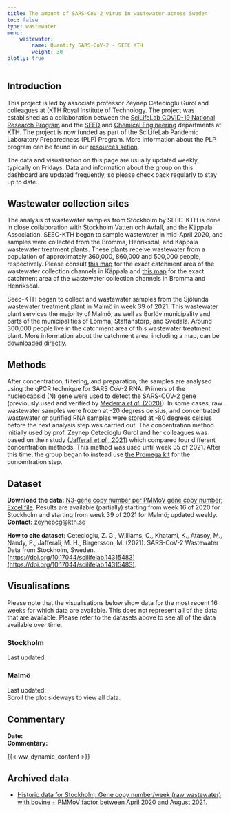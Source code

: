 ```yaml
---
title: The amount of SARS-CoV-2 virus in wastewater across Sweden
toc: false
type: wastewater
menu:
    wastewater:
        name: Quantify SARS-CoV-2 - SEEC KTH
        weight: 30
plotly: true
---
```


## Introduction

This project is led by associate professor Zeynep Cetecioglu Gurol and colleagues at (KTH Royal Institute of Technology. The project was established as a collaboration between the [SciLifeLab COVID-19 National Research Program](https://www.scilifelab.se/covid-19) and the [SEED](https://www.kth.se/en/seed) and [Chemical Engineering](https://www.kth.se/ket/chemical-engineering-1.784196) departments at KTH. The project is now funded as part of the SciLifeLab Pandemic Laboratory Preparedness (PLP) Program. More information about the PLP program can be found in our [resources setion](/resources/).

The data and visualisation on this page are usually updated weekly, typically on Fridays. Data and information about the group on this dashboard are updated frequently, so please check back regularly to stay up to date.

## Wastewater collection sites

The analysis of wastewater samples from Stockholm by SEEC-KTH is done in close collaboration with Stockholm Vatten och Avfall, and the Käppala Association. SEEC-KTH began to sample wastewater in mid-April 2020, and samples were collected from the Bromma, Henriksdal, and Käppala wastewater treatment plants. These plants receive wastewater from a population of approximately 360,000, 860,000 and 500,000 people, respectively. Please consult [this map](/wastewater/map_Kappala.pdf) for the exact catchment area of the wastewater collection channels in Käppala and [this map](/wastewater/map_Bromma_Henriksdal.pdf) for the exact catchment area of the wastewater collection channels in Bromma and Henriksdal.

Seec-KTH began to collect and wastewater samples from the Sjölunda wastewater treatment plant in Malmö in week 39 of 2021. This wastewater plant services the majority of Malmö, as well as Burlöv municipality and parts of the municipalities of Lomma, Staffanstorp, and Svedala. Around 300,000 people live in the catchment area of this wastewater treatment plant. More information about the catchment area, including a map, can be [downloaded directly](/wastewater/sjolunda.pdf).

## Methods

After concentration, filtering, and preparation, the samples are analysed using the qPCR technique for SARS CoV-2 RNA. Primers of the nucleocapsid (N) gene were used to detect the SARS-COV-2 gene (previously used and verified by [Medema *et al.* (2020)](https://doi.org/10.1021/acs.estlett.0c00357)). In some cases, raw wastewater samples were frozen at -20 degress celsius, and concentrated wastewater or purified RNA samples were stored at -80 degrees celsius before the next analysis step was carried out. The concentration method initially used by prof. Zeynep Cetecioglu Gurol and her colleagues was based on their study ([Jafferali *et al.*, 2021](https://doi.org/10.1016/j.scitotenv.2020.142939)) which compared four different concentration methods. This method was used until week 35 of 2021. After this time, the group began to instead use [the Promega kit](https://se.promega.com/applications/virus-detection-assay-coronavirus-detection-covid-19-sars-cov-2/wastewater-based-epidemiology-covid19/) for the concentration step.

## Dataset

**Download the data:** [N3-gene copy number per PMMoV gene copy number; Excel file](https://blobserver.dckube.scilifelab.se/blob/stockholm_wastewater_method_Sep_2021.xlsx). Results are available (partially) starting from week 16 of 2020 for Stockholm and starting from week 39 of 2021 for Malmö; updated weekly.\
**Contact:** zeynepcg@kth.se

**How to cite dataset:**
Cetecioglu, Z. G., Williams, C., Khatami, K., Atasoy, M., Nandy, P., Jafferali, M. H., Birgersson, M. (2021). SARS-CoV-2 Wastewater Data from Stockholm, Sweden. [https://doi.org/10.17044/scilifelab.14315483](https://doi.org/10.17044/scilifelab.14315483).

## Visualisations

Please note that the visualisations below show data for the most recent 16 weeks for which data are available. This does not represent all of the data that are available. Please refer to the datasets above to see all of the data available over time.

### Stockholm

<div class="alert alert-info">Last updated: <span id="last_modified_stockholm"></span></div>

<!-- <button type="button" class="btn btn-sm btn-outline-secondary mb-2" data-bs-toggle="modal" data-bs-target="#interactiveFeaturesModal">
  How to use the interactive features of the plot
</button>

 <div class="modal fade" id="interactiveFeaturesModal" tabindex="-1" aria-labelledby="interactiveFeaturesModalLabel" aria-hidden="true">
  <div class="modal-dialog modal-lg">
    <div class="modal-content">
      <div class="modal-header">
        <h5 class="modal-title" id="interactiveFeaturesModalLabel">Information on how to use the interactive features of the plot</h5>
        <button type="button" class="btn-close" data-bs-dismiss="modal" aria-label="Close"></button>
      </div>
      <div class="modal-body">
        <p>The line plots on this page have multiple interactive features. You can use the features to view the data in them in different ways. For example, you can choose to view data only within a certain time period, or from a given collection site. Below, we explain how to use different interactive features to meet your needs.</p>
        <h6>View data from particular sites</h6>
        <p>To view only data from a single site, double click on the name on that site in the legend to the right. To toggle data from a site on/off, single click on the name in the legend. If the data is 'deselected', the name will appear 'greyed out' in the legend, and it will not be displayed on the graph. Initially, all data will be 'selected'. To 'deselect' all data, use the 'Deselect all areas' button. You can use the 'Reselect all areas' button to 'select' data from every site (i.e. return to the default view).</p>
        <h6>View only certain y- and/or x-axes ranges</h6>
        <p>In the below plots, the y-axis represents the copy number of SARS-CoV-2 relative to PMMoV while the x-axis represents the date. If you would like to view values within a given range of the values on the axes, you can do this by clicking and dragging with your mouse. For example, to view all data within a given timeframe, you can click near the start date on the x-axis and drag to create a rectangle that encompasses the whole y-axis and the range of dates on the x-axis that you want to view. The plot will then zoom into the range that you selected.</p>
        <h6>Accurately read data values</h6>
        <p>It is difficult to accurately read the exact values of data from a graph. In order to view the exact data values, hover over the data point of interest. A box will appear that shows the y-axis values for all sites on that date (i.e. that x-axis value).</p>
        <h6>Other features</h6>
        <p>If you hover your cursor over the plot, you will see some additional options as grey icons in the top right. You can use these features to zoom in/out of the plot (using the + and - icons), and scale the axes so that the data from the 'selected' sites are shown on the most appropriate axes (this can be done using the autoscale or reset axes icons, which look like a box containing arrows and a house, respectively).</p>
      </div>
      <div class="modal-footer">
        <button type="button" class="btn btn-secondary" data-bs-dismiss="modal">Close</button>
      </div>
    </div>
  </div>
</div>

 <div class="plot_wrapper mb-3">
  <div class="table-responsive">{{< plotly json="https://blobserver.dckube.scilifelab.se/blob/wastewater_combined_stockholm.json" height="550px" >}}</div>
</div>  -->

<div class="plot_wrapper">
  <div class="table-responsive w-100" id="stockholm_wastewater"></div>
</div>

### Malmö

<div class="alert alert-info">Last updated: <span id="last_modified_malmo"></span></div>

<div class="d-md-none alert alert-info">
  Scroll the plot sideways to view all data.
</div>

<div class="plot_wrapper">
  <div class="table-responsive w-100" id="malmo"></div>
</div>

## Commentary

<div><b>Date:</b> <span id="kth_comment_date"></span><br><b>Commentary:</b> <span id="kth_comment"></span></div>

{{< ww_dynamic_content >}}

## Archived data

- [Historic data for Stockholm; Gene copy number/week (raw wastewater) with bovine + PMMoV factor between April 2020 and August 2021](/dashboards/wastewater/historic_stockholm).

<script src="https://cdn.jsdelivr.net/npm/vega@5.19.1"></script>
<script src="https://cdn.jsdelivr.net/npm/vega-lite@5.0.0"></script>
<script src="https://cdn.jsdelivr.net/npm/vega-embed@6.15.1"></script>
<script src="https://datagraphics.dckube.scilifelab.se/graphic/1016b97372e9403da0b8e8e7bb14fa8d.js?id=malmo"></script>
<script
  src="https://datagraphics.dckube.scilifelab.se/graphic/93bad55e86ad4b0f97d4d27c77862bc9.js?id=stockholm_wastewater"></script>
